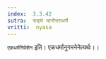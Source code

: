 ```yaml
---
index:  3.3.42
sutra:  सङ्घे चानौत्तराधर्ये
vritti:  nyasa
---
```


`एकधर्मनिवेशेन` इति। एकधर्मानुगमनेनेत्यर्थः।।

